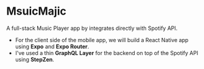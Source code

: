 # MsuicMajic
A full-stack Music Player app by integrates directly with Spotify API. 

- For the client side of the mobile app, we will build a React Native app using **Expo** and **Expo Router**.  
- I've used a thin **GraphQL Layer** for the backend on top of the Spotify API using **StepZen**.
